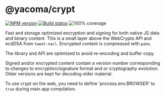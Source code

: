 # @yacoma/crypt

[![NPM version][npm-image]][npm-url]
[![Build status][travis-image]][travis-url]
![100% coverage](coverage-image)

[npm-image]: https://img.shields.io/npm/v/@yacoma/crypt.svg?style=flat
[npm-url]: https://npmjs.org/package/@yacoma/crypt
[travis-image]: https://img.shields.io/travis/yacoma/yacoma-js.svg?style=flat
[travis-url]: https://travis-ci.org/yacoma/yacoma-js
[coverage-image]: https://user-images.githubusercontent.com/21707/42124583-7f5478c4-7c65-11e8-8d01-36851d49a8ab.png

Fast and storage optimized encryption and signing for both native JS data and
binary content. This is a small layer above the WebCrypto API and ecdDSA from
`tweet-nacl`. Encrypted content is compressed with `pako`.

The library and API are optimized to avoid re-encoding and buffer copy.

Signed and/or encrypted content contain a version number corresponding to
changes to encryption/signature format and or cryptography evolution. Older
versions are kept for decoding older material.

To use crypt on the web, you need to define 'process.env.BROWSER' to `true`
during main app compilation.
